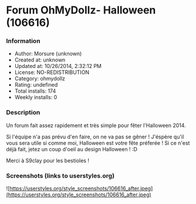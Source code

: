 # Forum OhMyDollz- Halloween (106616)

### Information
- Author: Morsure (unknown)
- Created at: unknown
- Updated at: 10/26/2014, 2:32:12 PM
- License: NO-REDISTRIBUTION
- Category: ohmydollz
- Rating: undefined
- Total installs: 174
- Weekly installs: 0


### Description
Un forum fait assez rapidement et très simple pour fêter l'Halloween 2014.

Si l'équipe n'a pas prévu d'en faire, on ne va pas se gêner !
J'éspère qu'il vous sera utile si comme moi, Halloween est votre fête préferée !
Si ce n'est déjà fait, jetez un coup d'oeil au design Halloween ! :D

Merci à S9clay pour les bestioles !


### Screenshots (links to userstyles.org)
![https://userstyles.org/style_screenshots/106616_after.jpeg](https://userstyles.org/style_screenshots/106616_after.jpeg)


